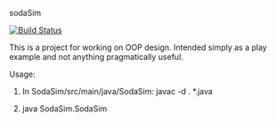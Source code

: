 sodaSim

[![Build Status](https://travis-ci.com/nrejack/SodaSim.svg?token=2igAu58ALmszgpXsGEZy&branch=master)](https://travis-ci.com/nrejack/SodaSim)

This is a project for working on OOP design. Intended simply as a play example and not anything pragmatically useful.

Usage:

1. In SodaSim/src/main/java/SodaSim:
javac -d . *.java

2. java SodaSim.SodaSim

